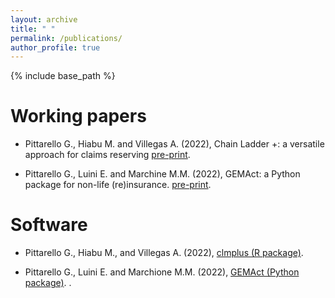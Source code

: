 ```yaml
---
layout: archive
title: " "
permalink: /publications/
author_profile: true
---
```


{% include base_path %}

Working papers
========================

* Pittarello G., Hiabu M. and Villegas A. (2022), Chain Ladder +: a versatile approach for claims reserving [pre-print](https://arxiv.org/abs/2301.03858).

* Pittarello G., Luini E. and Marchine M.M. (2022), GEMAct: a Python package for non-life (re)insurance. [pre-print](https://arxiv.org/abs/2303.01129).


Software
============

* Pittarello G., Hiabu M., and Villegas A. (2022), [clmplus (R package)](https://github.com/gpitt71/clmplus). 

* Pittarello G., Luini E. and Marchione M.M. (2022), [GEMAct (Python package)](https://github.com/gpitt71/gemact-code). . 
